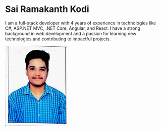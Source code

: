 # Sai Ramakanth Kodi

I am a full-stack developer with 4 years of experience in technologies like C#, ASP.NET MVC, .NET Core, Angular, and React. I have a strong background in web development and a passion for learning new technologies and contributing to  impactful projects. 

<img src="sairamakantth-image.jpg" alt="Alt text" width="200"/>